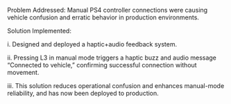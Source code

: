 Problem Addressed:
Manual PS4 controller connections were causing vehicle confusion and erratic behavior in production environments.

Solution Implemented:

i. Designed and deployed a haptic+audio feedback system.

ii. Pressing L3 in manual mode triggers a haptic buzz and audio message “Connected to vehicle,” confirming successful connection without movement.

iii. This solution reduces operational confusion and enhances manual-mode reliability, and has now been deployed to production.
